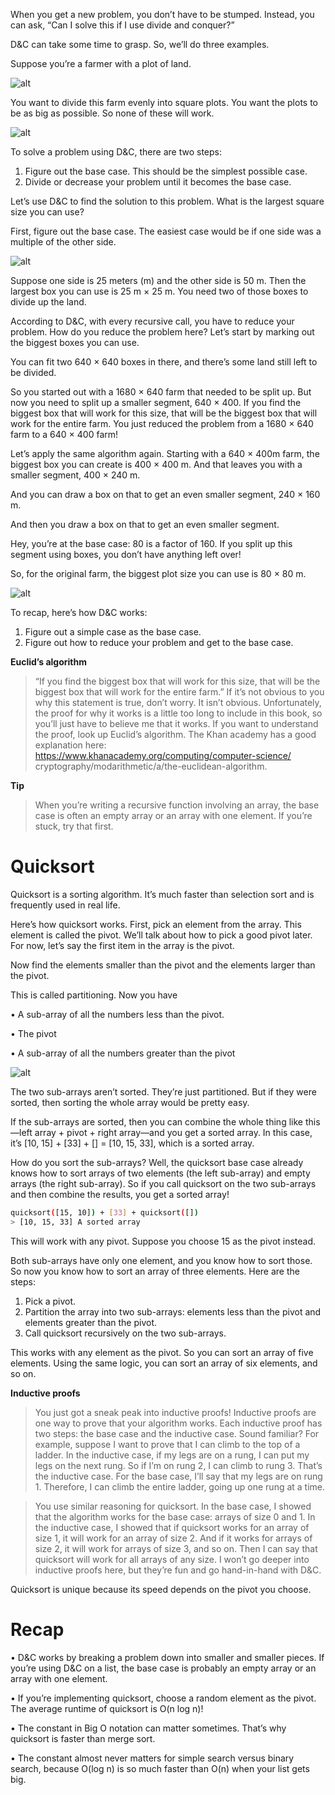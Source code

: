 When you get a new problem, you don’t have to be stumped. Instead, you can ask, “Can I solve this if I use divide and conquer?”

D&C can take some time to grasp. So, we’ll do three
examples. 

Suppose you’re a farmer with a plot of land.

![alt](fig_1.png)

You want to divide this farm evenly into square plots. You want the plots to be as big as possible. So none of these will work.

![alt](fig_2.png)

To solve a problem using D&C, there are two steps:

1. Figure out the base case. This should be the simplest possible case.
2. Divide or decrease your problem until it becomes the base case.

Let’s use D&C to find the solution to this problem. What is the largest square size you can use?

First, figure out the base case. The easiest case would be if one side was a multiple of the other side.

![alt](fig_3.png)

Suppose one side is 25 meters (m) and the other side is 50 m. Then the largest box you can use is 25 m × 25 m. You need two of those boxes to divide up the land.

According to D&C, with every recursive call, you have to reduce your problem. How do you reduce the problem here? Let’s start by marking out the biggest boxes you can use.

You can fit two 640 × 640 boxes in there, and there’s some land still
left to be divided.

So you started out with a 1680 × 640 farm that needed to be split up.
But now you need to split up a smaller segment, 640 × 400. If you find
the biggest box that will work for this size, that will be the biggest box
that will work for the entire farm. You just reduced the problem from
a 1680 × 640 farm to a 640 × 400 farm!

Let’s apply the same algorithm again. Starting with a 640 × 400m farm, the biggest box you can create is 400 × 400 m. And that leaves you with a smaller segment, 400 × 240 m.

And you can draw a box on that to get an even smaller segment, 240 × 160 m.

And then you draw a box on that to get an even smaller segment.

Hey, you’re at the base case: 80 is a factor of 160. If you split up this
segment using boxes, you don’t have anything left over!

So, for the original farm, the biggest plot size you can use is 80 × 80 m.

![alt](fig_4.png)

To recap, here’s how D&C works:
1. Figure out a simple case as the base case.
2. Figure out how to reduce your problem and get to the base case.

**Euclid’s algorithm**

> “If you find the biggest box that will work for this size, that will be the
biggest box that will work for the entire farm.” If it’s not obvious to you
why this statement is true, don’t worry. It isn’t obvious. Unfortunately, the
proof for why it works is a little too long to include in this book, so you’ll
just have to believe me that it works. If you want to understand the proof,
look up Euclid’s algorithm. The Khan academy has a good explanation
here: https://www.khanacademy.org/computing/computer-science/
cryptography/modarithmetic/a/the-euclidean-algorithm.

**Tip**

> When you’re writing a recursive function involving an array, the base case is
often an empty array or an array with one element. If you’re stuck, try that first.

# Quicksort

Quicksort is a sorting algorithm. It’s much faster than selection sort and is frequently used in real life.

Here’s how quicksort works. First, pick an element from the array. This element is called the pivot.
We’ll talk about how to pick a good pivot later. For now,
let’s say the first item in the array is the pivot.

Now find the elements smaller than the pivot and the elements larger than the pivot.

This is called partitioning. Now you have

• A sub-array of all the numbers less than the pivot.

• The pivot

• A sub-array of all the numbers greater than the pivot

![alt](fig_5.png)

The two sub-arrays aren’t sorted. They’re just partitioned. But if they
were sorted, then sorting the whole array would be pretty easy.

If the sub-arrays are sorted, then you can combine the whole thing like this—left array + pivot + right array—and you get a sorted array. In this case, it’s [10, 15] + [33] + [] = [10, 15, 33], which is a sorted array.

How do you sort the sub-arrays? Well, the quicksort base case already
knows how to sort arrays of two elements (the left sub-array) and
empty arrays (the right sub-array). So if you call quicksort on the two
sub-arrays and then combine the results, you get a sorted array!

```sh
quicksort([15, 10]) + [33] + quicksort([])
> [10, 15, 33] A sorted array
```
This will work with any pivot. Suppose you choose 15 as the
pivot instead.

Both sub-arrays have only one element, and you know how to sort those. So now you know how to sort an array of three elements. Here are the steps:

1. Pick a pivot.
2. Partition the array into two sub-arrays: elements less than the pivot
and elements greater than the pivot.
3. Call quicksort recursively on the two sub-arrays.

This works with any element as the pivot. So you can sort an array of five elements. Using the same logic, you can sort an array of six elements, and so on.


**Inductive proofs**

> You just got a sneak peak into inductive proofs! Inductive proofs are one way to prove that your algorithm works. Each inductive proof has two steps: the base case and the inductive case. Sound familiar? For example,
suppose I want to prove that I can climb to the top of a ladder. In the inductive case, if my legs are on a rung, I can put my legs on the next rung.
So if I’m on rung 2, I can climb to rung 3. That’s the inductive case. For the base case, I’ll say that my legs are on rung 1. Therefore, I can climb the entire ladder, going up one rung at a time.

> You use similar reasoning for quicksort. In the base case, I showed that the algorithm works for the base case: arrays of size 0 and 1. In the inductive case, I showed that if quicksort works for an array of size 1, it will work
for an array of size 2. And if it works for arrays of size 2, it will work for arrays of size 3, and so on. Then I can say that quicksort will work for all arrays of any size. I won’t go deeper into inductive proofs here, but they’re
fun and go hand-in-hand with D&C.

Quicksort is unique because its speed depends on the pivot you choose.

# Recap

• D&C works by breaking a problem down into smaller and smaller pieces. If you’re using D&C on a list, the base case is probably an empty array or an array with one element.

• If you’re implementing quicksort, choose a random element as the pivot. The average runtime of quicksort is O(n log n)!

• The constant in Big O notation can matter sometimes. That’s why quicksort is faster than merge sort.

• The constant almost never matters for simple search versus binary search, because O(log n) is so much faster than O(n) when your list gets big.